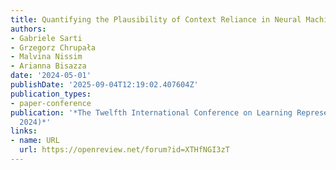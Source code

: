 ```yaml
---
title: Quantifying the Plausibility of Context Reliance in Neural Machine Translation
authors:
- Gabriele Sarti
- Grzegorz Chrupała
- Malvina Nissim
- Arianna Bisazza
date: '2024-05-01'
publishDate: '2025-09-04T12:19:02.407604Z'
publication_types:
- paper-conference
publication: '*The Twelfth International Conference on Learning Representations (ICLR
  2024)*'
links:
- name: URL
  url: https://openreview.net/forum?id=XTHfNGI3zT
---
```

